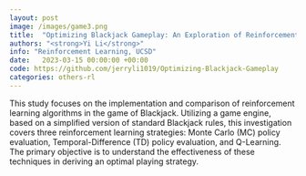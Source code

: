 ```yaml
---
layout: post
image: /images/game3.png
title:  "Optimizing Blackjack Gameplay: An Exploration of Reinforcement Learning Strategies"
authors: "<strong>Yi Li</strong>"
info: "Reinforcement Learning, UCSD"
date:   2023-03-15 00:00:00 +00:00
code: https://github.com/jerryli1019/Optimizing-Blackjack-Gameplay
categories: others-rl
---
```

This study focuses on the implementation and comparison of reinforcement learning algorithms in the game of Blackjack. Utilizing a game engine, based on a simplified version of standard Blackjack rules, this investigation covers three reinforcement learning strategies: Monte Carlo (MC) policy evaluation, Temporal-Difference (TD) policy evaluation, and Q-Learning. The primary objective is to understand the effectiveness of these techniques in deriving an optimal playing strategy.
